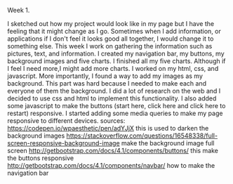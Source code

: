 

 Week 1.

I sketched out how my project would look like in my page but I have the feeling that it might change as I go. Sometimes when I add information, or applications if I don't feel it looks good all together, I would change it to something else. This week I work on gathering the information such as pictures, text, and information. I created my navigation bar, my buttons, my background images and five charts. I finished all my five charts. Although if I feel I need more,I might add more charts. I worked on my html, css, and javascript. More importantly, I  found a way to add my images as my background. This part was hard because I needed to make each and everyone of them the background. I did a lot of research on the web and I decided to use css and html to implement this functionality. I also added some javascript to make the buttons (start here, click here and click here to restart) responsive. I started adding some media queries to make my page responsive to different devices.
sources:
https://codepen.io/wpaesthetic/pen/adYJjX this is used to darken the background images
https://stackoverflow.com/questions/16548338/full-screen-responsive-background-image make the background image full screen
http://getbootstrap.com/docs/4.1/components/buttons/ this make the buttons responsive
http://getbootstrap.com/docs/4.1/components/navbar/ how to make the navigation bar
